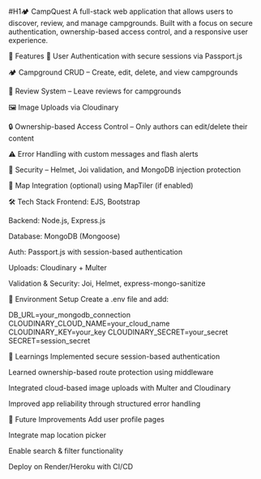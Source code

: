 #H1🏕️ CampQuest
A full-stack web application that allows users to discover, review, and manage campgrounds. Built with a focus on secure authentication, ownership-based access control, and a responsive user experience.

🚀 Features
🔐 User Authentication with secure sessions via Passport.js

🏕️ Campground CRUD – Create, edit, delete, and view campgrounds

📝 Review System – Leave reviews for campgrounds

🖼️ Image Uploads via Cloudinary

🔒 Ownership-based Access Control – Only authors can edit/delete their content

⚠️ Error Handling with custom messages and flash alerts

🧼 Security – Helmet, Joi validation, and MongoDB injection protection

📍 Map Integration (optional) using MapTiler (if enabled)

🛠️ Tech Stack
Frontend: EJS, Bootstrap

Backend: Node.js, Express.js

Database: MongoDB (Mongoose)

Auth: Passport.js with session-based authentication

Uploads: Cloudinary + Multer

Validation & Security: Joi, Helmet, express-mongo-sanitize

🧪 Environment Setup
Create a .env file and add:

DB_URL=your_mongodb_connection
CLOUDINARY_CLOUD_NAME=your_cloud_name
CLOUDINARY_KEY=your_key
CLOUDINARY_SECRET=your_secret
SECRET=session_secret

🧠 Learnings
Implemented secure session-based authentication

Learned ownership-based route protection using middleware

Integrated cloud-based image uploads with Multer and Cloudinary

Improved app reliability through structured error handling

📌 Future Improvements
Add user profile pages

Integrate map location picker

Enable search & filter functionality

Deploy on Render/Heroku with CI/CD
